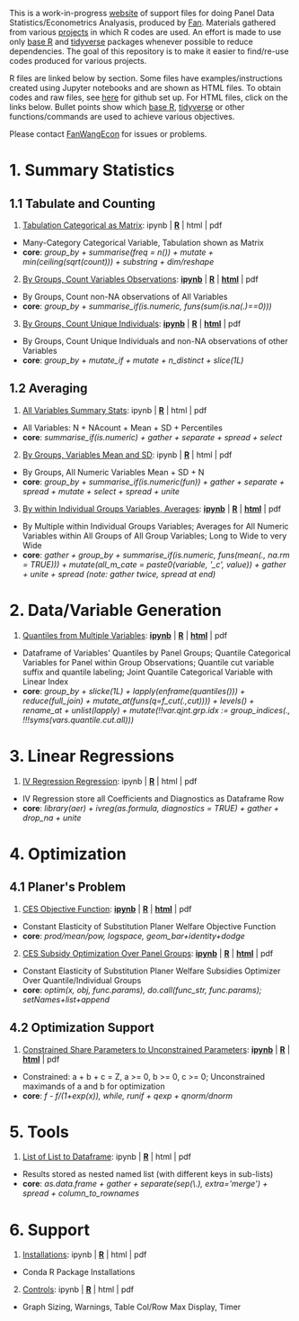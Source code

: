 
This is a work-in-progress [website](https://fanwangecon.github.io/R4Econ/) of support files for doing Panel Data Statistics/Econometrics Analyasis, produced by [Fan](https://fanwangecon.github.io/). Materials gathered from various [projects](https://fanwangecon.github.io/research) in which R codes are used. An effort is made to use only [base R](https://www.rdocumentation.org/packages/base/versions/3.5.2) and [tidyverse](https://www.tidyverse.org/) packages whenever possible to reduce dependencies. The goal of this repository is to make it easier to find/re-use codes produced for various projects.

R files are linked below by section. Some files have examples/instructions created using Jupyter notebooks and are shown as HTML files. To obtain codes and raw files, see [here](docs/gitsetup.md) for github set up. For HTML files, click on the links below. Bullet points show which [base R](https://www.rdocumentation.org/packages/base/versions/3.5.2), [tidyverse](https://www.tidyverse.org/) or other functions/commands are used to achieve various objectives.

Please contact [FanWangEcon](https://fanwangecon.github.io/) for issues or problems.

# 1. Summary Statistics

## 1.1 Tabulate and Counting

1. [Tabulation Categorical as Matrix](https://github.com/FanWangEcon/R4Econ/blob/master/summarize/tabulate/ListUniqueCateNAsMat.R): ipynb \| [**R**](https://github.com/FanWangEcon/R4Econ/blob/master/summarize/tabulate/ListUniqueCateNAsMat.R) \| html \| pdf
  + Many-Category Categorical Variable, Tabulation shown as Matrix
  + **core**: *group_by + summarise(freq = n()) + mutate + min(ceiling(sqrt(count))) + substring + dim/reshape*
2. [By Groups, Count Variables Observations](summarize/count/ByGroupCountAllVarNonNA.html): [**ipynb**](https://github.com/FanWangEcon/R4Econ/blob/master/summarize/count/ByGroupCountAllVarNonNA.ipynb) \| [**R**](https://github.com/FanWangEcon/R4Econ/blob/master/summarize/count/ByGroupCountAllVarNonNA.R) \|  [**html**](summarize/count/ByGroupCountAllVarNonNA.html) \| pdf
  + By Groups, Count non-NA observations of All Variables
  + **core**: *group_by + summarise_if(is.numeric, funs(sum(is.na(.)==0)))*
3. [By Groups, Count Unique Individuals](summarize/count/ByGroupCountUniqueIndi.html): [**ipynb**](https://github.com/FanWangEcon/R4Econ/blob/master/summarize/count/ByGroupCountUniqueIndi.ipynb) \| [**R**](https://github.com/FanWangEcon/R4Econ/blob/master/summarize/count/ByGroupCountUniqueIndi.R) \|  [**html**](summarize/count/ByGroupCountUniqueIndi.html) \| pdf
  + By Groups, Count Unique Individuals and non-NA observations of other Variables
  + **core**: *group_by + mutate_if + mutate + n_distinct + slice(1L)*

## 1.2 Averaging

1. [All Variables Summary Stats](https://github.com/FanWangEcon/R4Econ/blob/master/summarize/summ/SummPercentiles.R): ipynb \| [**R**](https://github.com/FanWangEcon/R4Econ/blob/master/summarize/summ/SummPercentiles.R) \| html \| pdf
  + All Variables: N + NAcount + Mean + SD + Percentiles
  + **core**: *summarise_if(is.numeric) + gather + separate + spread  + select*
2. [By Groups, Variables Mean and SD](https://github.com/FanWangEcon/R4Econ/blob/master/summarize/summ/ByGroupSumm.R): ipynb \| [**R**](https://github.com/FanWangEcon/R4Econ/blob/master/summarize/summ/ByGroupSumm.R) \| html \| pdf
  + By Groups, All Numeric Variables Mean + SD + N
  + **core**: *group_by + summarise_if(is.numeric(fun)) + gather + separate + spread + mutate + select + spread + unite*
3. [By within Individual Groups Variables, Averages](summarize/summ/ByGroupsSummWide.html): [**ipynb**](https://github.com/FanWangEcon/R4Econ/blob/master/summarize/summ/ByGroupsSummWide.ipynb) \| [**R**](https://github.com/FanWangEcon/R4Econ/blob/master/summarize/summ/ByGroupsSummWide.R) \|  [**html**](summarize/summ/ByGroupsSummWide.html) \| pdf
  + By Multiple within Individual Groups Variables; Averages for All Numeric Variables within All Groups of All Group Variables; Long to Wide to very Wide
  + **core**: *gather + group_by + summarise_if(is.numeric, funs(mean(., na.rm = TRUE))) + mutate(all_m_cate = paste0(variable, '_c', value)) + gather + unite + spread (note: gather twice, spread at end)*


# 2. Data/Variable Generation
1. [Quantiles from Multiple Variables](generate/quantile/VarCateIdxVarsQuantiles.html): [**ipynb**](https://github.com/FanWangEcon/R4Econ/blob/master/generate/quantile/VarCateIdxVarsQuantiles.ipynb) \| [**R**](https://github.com/FanWangEcon/R4Econ/blob/master/generate/quantile/VarCateIdxVarsQuantiles.R) \|  [**html**](generate/quantile/VarCateIdxVarsQuantiles.html) \| pdf
  + Dataframe of Variables' Quantiles by Panel Groups; Quantile Categorical Variables for Panel within Group Observations; Quantile cut variable suffix and quantile labeling; Joint Quantile Categorical Variable with Linear Index
  + **core**: *group_by + slicke(1L) + lapply(enframe(quantiles())) + reduce(full_join) + mutate_at(funs(q=f_cut(.,cut)))) + levels() + rename_at + unlist(lapply) + mutate(!!var.qjnt.grp.idx := group_indices(., !!!syms(vars.quantile.cut.all)))*


# 3. Linear Regressions

1. [IV Regression Regression](https://github.com/FanWangEcon/R4Econ/blob/master/linreg/ivreg/ivregdfrow.R): ipynb \| [**R**](https://github.com/FanWangEcon/R4Econ/blob/master/linreg/ivreg/ivregdfrow.R) \| html \| pdf
  + IV Regression store all Coefficients and Diagnostics as Dataframe Row
  + **core**: *library(aer) + ivreg(as.formula, diagnostics = TRUE) + gather + drop_na + unite*

# 4. Optimization

## 4.1 Planer's Problem
1. [CES Objective Function](optimization/planer/ces/cesplanerobj.html): [**ipynb**](https://github.com/FanWangEcon/R4Econ/blob/master/optimization/planer/ces/cesplanerobj.ipynb) \| [**R**](https://github.com/FanWangEcon/R4Econ/blob/master/optimization/planer/ces/cesplanerobj.R) \|  [**html**](optimization/planer/ces/cesplanerobj.html) \| pdf
  + Constant Elasticity of Substitution Planer Welfare Objective Function
  + **core**: *prod/mean/pow, logspace, geom_bar+identity+dodge*
2. [CES Subsidy Optimization Over Panel Groups](optimization/planer/ces/cesoptimizer.html): [**ipynb**](https://github.com/FanWangEcon/R4Econ/blob/master/optimization/planer/ces/cesoptimizer.ipynb) \| [**R**](https://github.com/FanWangEcon/R4Econ/blob/master/optimization/planer/ces/cesoptimizer.R) \|  [**html**](optimization/planer/ces/cesoptimizer.html) \| pdf
  + Constant Elasticity of Substitution Planer Welfare Subsidies Optimizer Over Quantile/Individual Groups
  + **core**: *optim(x, obj, func.params), do.call(func_str, func.params); setNames+list+append*  

## 4.2 Optimization Support
1. [Constrained Share Parameters to Unconstrained Parameters](optimization/support/fraction.html): [**ipynb**](https://github.com/FanWangEcon/R4Econ/blob/master/optimization/support/fraction.ipynb) \| [**R**](https://github.com/FanWangEcon/R4Econ/blob/master/optimization/support/fraction.R) \|  [**html**](optimization/support/fraction.html) \| pdf
  + Constrained: a + b + c = Z, a >= 0, b >= 0, c >= 0; Unconstrained maximands of a and b for optimization
  + **core**: *f - f/(1+exp(x)), while, runif + qexp + qnorm/dnorm*

# 5. Tools

1. [List of List to Dataframe](https://github.com/FanWangEcon/R4Econ/blob/master/support/dplyrtricks/nestedlist2df.R): ipynb \| [**R**](https://github.com/FanWangEcon/R4Econ/blob/master/support/dplyrtricks/nestedlist2df.R) \| html \| pdf
  + Results stored as nested named list (with different keys in sub-lists)
  + **core**: *as.data.frame + gather + separate(sep(\\.), extra='merge') + spread + column_to_rownames*

# 6. Support

1. [Installations](https://github.com/FanWangEcon/R4Econ/blob/master/support/controls/condainstalls.R): ipynb \| [**R**](https://github.com/FanWangEcon/R4Econ/blob/master/support/controls/condainstalls.R) \| html \| pdf
  + Conda R Package Installations
2. [Controls](https://github.com/FanWangEcon/R4Econ/blob/master/support/controls/controls.R): ipynb \| [**R**](https://github.com/FanWangEcon/R4Econ/blob/master/support/controls/controls.R) \| html \| pdf
  + Graph Sizing, Warnings, Table Col/Row Max Display, Timer
